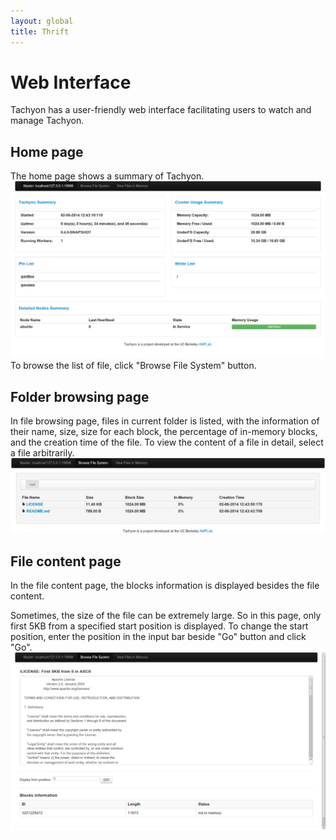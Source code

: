 ```yaml
---
layout: global
title: Thrift
---
```


# Web Interface

Tachyon has a user-friendly web interface facilitating users to watch and manage Tachyon. 

## Home page
The home page shows a summary of Tachyon.  
![home](./img/screenshot_home.png)
To browse the list of file, click "Browse File System" button. 

## Folder browsing page
In file browsing page, files in current folder is listed, with the information of their name, size, size for each block, the percentage of in-memory blocks, and the creation time of the file. To view the content of a file in detail, select a file arbitrarily.
![browse](./img/screenshot_browse.png)

## File content page

In the file content page, the blocks information is displayed besides the file content. 

Sometimes, the size of the file can be extremely large. So in this page, only first 5KB from a specified start position is displayed. To change the start position, enter the position in the input bar beside "Go" button and click "Go". 
![view](./img/screenshot_viewFile.png)
